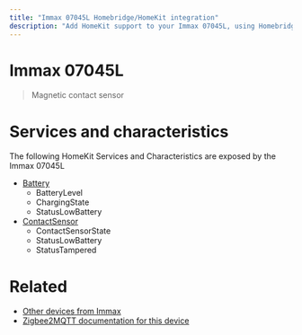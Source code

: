 ```yaml
---
title: "Immax 07045L Homebridge/HomeKit integration"
description: "Add HomeKit support to your Immax 07045L, using Homebridge, Zigbee2MQTT and homebridge-z2m."
---
```

<!---
This file has been GENERATED using src/docgen/docgen.ts
DO NOT EDIT THIS FILE MANUALLY!
-->
# Immax 07045L
> Magnetic contact sensor


# Services and characteristics
The following HomeKit Services and Characteristics are exposed by
the Immax 07045L

* [Battery](../../battery.md)
  * BatteryLevel
  * ChargingState
  * StatusLowBattery
* [ContactSensor](../../sensors.md)
  * ContactSensorState
  * StatusLowBattery
  * StatusTampered


# Related
* [Other devices from Immax](../index.md#immax)
* [Zigbee2MQTT documentation for this device](https://www.zigbee2mqtt.io/devices/07045L.html)
